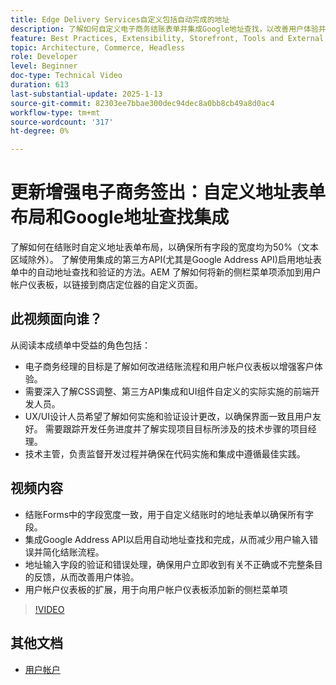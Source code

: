 ```yaml
---
title: Edge Delivery Services自定义包括自动完成的地址
description: 了解如何自定义电子商务结账表单并集成Google地址查找，以改善用户体验并减少输入错误。
feature: Best Practices, Extensibility, Storefront, Tools and External Services
topic: Architecture, Commerce, Headless
role: Developer
level: Beginner
doc-type: Technical Video
duration: 613
last-substantial-update: 2025-1-13
source-git-commit: 82303ee7bbae300dec94dec8a0bb8cb49a8d0ac4
workflow-type: tm+mt
source-wordcount: '317'
ht-degree: 0%

---
```



# 更新增强电子商务签出：自定义地址表单布局和Google地址查找集成

了解如何在结账时自定义地址表单布局，以确保所有字段的宽度均为50%（文本区域除外）。 了解使用集成的第三方API(尤其是Google Address API)启用地址表单中的自动地址查找和验证的方法。&#x200B;AEM 了解如何将新的侧栏菜单项添加到用户帐户仪表板，以链接到商店定位器的自定义页面。

## 此视频面向谁？

从阅读本成绩单中受益的角色包括：

* 电子商务经理的目标是了解如何改进结账流程和用户帐户仪表板以增强客户体验。
* 需要深入了解CSS调整、第三方API集成和UI组件自定义的实际实施的前端开发人员。
* UX/UI设计人员希望了解如何实施和验证设计更改，以确保界面一致且用户友好。
需要跟踪开发任务进度并了解实现项目目标所涉及的技术步骤的项目经理。
* 技术主管，负责监督开发过程并确保在代码实施和集成中遵循最佳实践。


## 视频内容

* 结账Forms中的字段宽度一致，用于自定义结账时的地址表单以确保所有字段。
* 集成Google Address API以启用自动地址查找和完成，从而减少用户输入错误并简化结账流程。
* 地址输入字段的验证和错误处理，确保用户立即收到有关不正确或不完整条目的反馈，从而改善用户体验。
* 用户帐户仪表板的扩展，用于向用户帐户仪表板添加新的侧栏菜单项

>[!VIDEO](https://video.tv.adobe.com/v/3442787?learn=on)

## 其他文档

* [用户帐户](https://experienceleague.adobe.com/developer/commerce/storefront/dropins/user-account/tutorials/)
